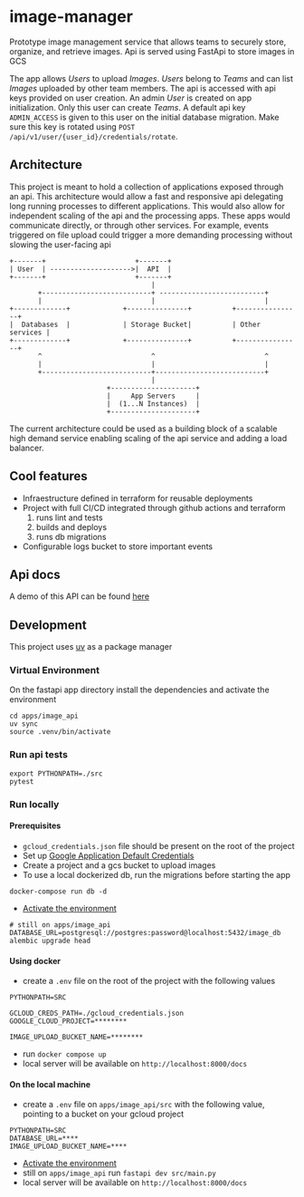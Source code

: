 # image-manager

Prototype image management service that allows teams to securely store, organize, and  retrieve images. Api is served using FastApi to store images in GCS

The app allows *Users* to upload *Images*. *Users* belong to *Teams* and can list *Images* uploaded by other team members. The api is accessed with api keys provided on user creation. An admin *User* is created on app initialization. Only this user can create *Teams*. A default api key `ADMIN_ACCESS` is given to this user on the initial database migration. Make sure this key is rotated using `POST /api/v1/user/{user_id}/credentials/rotate`.

## Architecture

This project is meant to hold a collection of applications exposed through an api. This architecture would allow a fast and responsive api delegating long running processes to different applications. This would also allow for independent scaling of the api and the processing apps. These apps would communicate directly, or through other services. For example, events triggered on file upload could trigger a more demanding processing without slowing the user-facing api

```
+-------+                      +-------+
| User  | -------------------->|  API  |
+-------+                      +-------+
                                   |
       +---------------------------+ --------------------------+
       |                           |                           |
+-------------+             +---------------+          +----------------+
|  Databases  |             | Storage Bucket|          | Other services |
+-------------+             +---------------+          +----------------+ 
       ^                           ^                           ^
       |                           |                           |
       +---------------------------+---------------------------+
                                   |
                        +---------------------+
                        |     App Servers     |
                        |  (1...N Instances)  |
                        +---------------------+
```

The current architecture could be used as a building block of a scalable high demand service enabling scaling of the api service and adding a load balancer.

## Cool features

- Infraestructure defined in terraform for reusable deployments
- Project with full CI/CD integrated through github actions and terraform
    1. runs lint and tests
    2. builds and deploys
    3. runs db migrations
- Configurable logs bucket to store important events


## Api docs

A demo of this API can be found [here](https://image-manager-api-2anky2ruiq-ew.a.run.app/docs)

## Development

This project uses [uv](https://docs.astral.sh/uv/) as a package manager


### Virtual Environment

On the fastapi app directory install the dependencies and activate the environment
```
cd apps/image_api
uv sync
source .venv/bin/activate
```

### Run api tests

```
export PYTHONPATH=./src
pytest
```

### Run locally

#### Prerequisites

- `gcloud_credentials.json` file should be present on the root of the project
- Set up [Google Application Default Credentials](https://cloud.google.com/docs/authentication/set-up-adc-local-dev-environment)
- Create a project and a gcs bucket to upload images
- To use a local dockerized db, run the migrations before starting the app
```
docker-compose run db -d
```
- [Activate the environment](#virtual-environment)
```
# still on apps/image_api
DATABASE_URL=postgresql://postgres:password@localhost:5432/image_db alembic upgrade head
```

#### Using docker

- create a `.env` file on the root of the project with the following values
```
PYTHONPATH=SRC

GCLOUD_CREDS_PATH=./gcloud_credentials.json
GOOGLE_CLOUD_PROJECT=********

IMAGE_UPLOAD_BUCKET_NAME=********
```
- run `docker compose up`
- local server will be available on `http://localhost:8000/docs`

#### On the local machine

- create a `.env` file on `apps/image_api/src` with the following value, pointing to a bucket on your gcloud project
```
PYTHONPATH=SRC
DATABASE_URL=****
IMAGE_UPLOAD_BUCKET_NAME=****
``` 
- [Activate the environment](#virtual-environment)
- still on `apps/image_api` run `fastapi dev src/main.py`
- local server will be available on `http://localhost:8000/docs`

